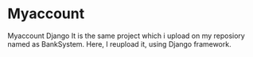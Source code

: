 # Myaccount
Myaccount Django
It is the same project which i upload on my reposiory named as BankSystem. 
Here, I reupload it, using Django framework.
